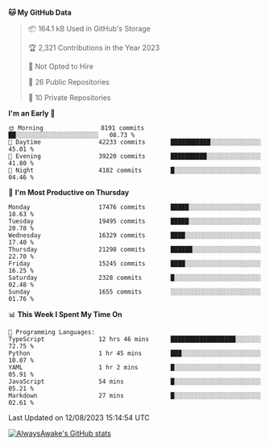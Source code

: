 <!--START_SECTION:waka-->
**🐱 My GitHub Data** 

> 📦 164.1 kB Used in GitHub's Storage 
 > 
> 🏆 2,321 Contributions in the Year 2023
 > 
> 🚫 Not Opted to Hire
 > 
> 📜 26 Public Repositories 
 > 
> 🔑 10 Private Repositories 
 > 
**I'm an Early 🐤** 

```text
🌞 Morning                8191 commits        ██░░░░░░░░░░░░░░░░░░░░░░░   08.73 % 
🌆 Daytime                42233 commits       ███████████░░░░░░░░░░░░░░   45.01 % 
🌃 Evening                39220 commits       ██████████░░░░░░░░░░░░░░░   41.80 % 
🌙 Night                  4182 commits        █░░░░░░░░░░░░░░░░░░░░░░░░   04.46 % 
```
📅 **I'm Most Productive on Thursday** 

```text
Monday                   17476 commits       █████░░░░░░░░░░░░░░░░░░░░   18.63 % 
Tuesday                  19495 commits       █████░░░░░░░░░░░░░░░░░░░░   20.78 % 
Wednesday                16329 commits       ████░░░░░░░░░░░░░░░░░░░░░   17.40 % 
Thursday                 21298 commits       ██████░░░░░░░░░░░░░░░░░░░   22.70 % 
Friday                   15245 commits       ████░░░░░░░░░░░░░░░░░░░░░   16.25 % 
Saturday                 2328 commits        █░░░░░░░░░░░░░░░░░░░░░░░░   02.48 % 
Sunday                   1655 commits        ░░░░░░░░░░░░░░░░░░░░░░░░░   01.76 % 
```


📊 **This Week I Spent My Time On** 

```text
💬 Programming Languages: 
TypeScript               12 hrs 46 mins      ██████████████████░░░░░░░   72.75 % 
Python                   1 hr 45 mins        ███░░░░░░░░░░░░░░░░░░░░░░   10.07 % 
YAML                     1 hr 2 mins         █░░░░░░░░░░░░░░░░░░░░░░░░   05.91 % 
JavaScript               54 mins             █░░░░░░░░░░░░░░░░░░░░░░░░   05.21 % 
Markdown                 27 mins             █░░░░░░░░░░░░░░░░░░░░░░░░   02.61 % 
```


 Last Updated on 12/08/2023 15:14:54 UTC
<!--END_SECTION:waka-->

[![AlwaysAwake's GitHub stats](https://github-readme-stats.vercel.app/api?username=AlwaysAwake&show_icons=true&theme=github_dark&count_private=true)](https://github.com/AlwaysAwake/AlwaysAwake)
